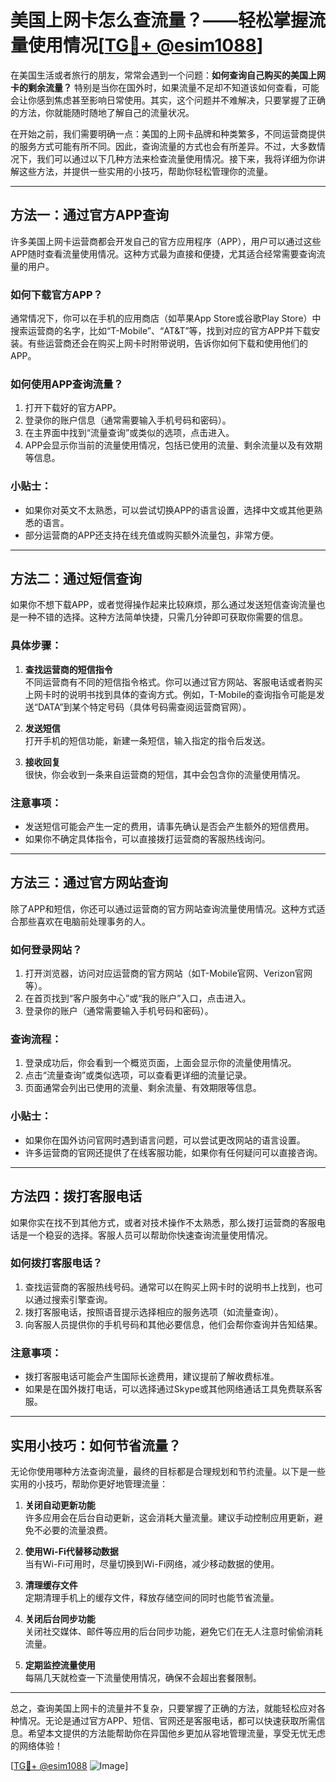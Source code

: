 # 美国上网卡怎么查流量？——轻松掌握流量使用情况[[TG💪+ @esim1088](https://t.me/s/esim1088)]

在美国生活或者旅行的朋友，常常会遇到一个问题：**如何查询自己购买的美国上网卡的剩余流量？** 特别是当你在国外时，如果流量不足却不知道该如何查看，可能会让你感到焦虑甚至影响日常使用。其实，这个问题并不难解决，只要掌握了正确的方法，你就能随时随地了解自己的流量状况。

在开始之前，我们需要明确一点：美国的上网卡品牌和种类繁多，不同运营商提供的服务方式可能有所不同。因此，查询流量的方式也会有所差异。不过，大多数情况下，我们可以通过以下几种方法来检查流量使用情况。接下来，我将详细为你讲解这些方法，并提供一些实用的小技巧，帮助你轻松管理你的流量。

---

## 方法一：通过官方APP查询

许多美国上网卡运营商都会开发自己的官方应用程序（APP），用户可以通过这些APP随时查看流量使用情况。这种方式最为直接和便捷，尤其适合经常需要查询流量的用户。

### 如何下载官方APP？
通常情况下，你可以在手机的应用商店（如苹果App Store或谷歌Play Store）中搜索运营商的名字，比如“T-Mobile”、“AT&T”等，找到对应的官方APP并下载安装。有些运营商还会在购买上网卡时附带说明，告诉你如何下载和使用他们的APP。

### 如何使用APP查询流量？
1. 打开下载好的官方APP。
2. 登录你的账户信息（通常需要输入手机号码和密码）。
3. 在主界面中找到“流量查询”或类似的选项，点击进入。
4. APP会显示你当前的流量使用情况，包括已使用的流量、剩余流量以及有效期等信息。

### 小贴士：
- 如果你对英文不太熟悉，可以尝试切换APP的语言设置，选择中文或其他更熟悉的语言。
- 部分运营商的APP还支持在线充值或购买额外流量包，非常方便。

---

## 方法二：通过短信查询

如果你不想下载APP，或者觉得操作起来比较麻烦，那么通过发送短信查询流量也是一种不错的选择。这种方法简单快捷，只需几分钟即可获取你需要的信息。

### 具体步骤：
1. **查找运营商的短信指令**  
   不同运营商有不同的短信指令格式。你可以通过官方网站、客服电话或者购买上网卡时的说明书找到具体的查询方式。例如，T-Mobile的查询指令可能是发送“DATA”到某个特定号码（具体号码需查阅运营商官网）。

2. **发送短信**  
   打开手机的短信功能，新建一条短信，输入指定的指令后发送。

3. **接收回复**  
   很快，你会收到一条来自运营商的短信，其中会包含你的流量使用情况。

### 注意事项：
- 发送短信可能会产生一定的费用，请事先确认是否会产生额外的短信费用。
- 如果你不确定具体指令，可以直接拨打运营商的客服热线询问。

---

## 方法三：通过官方网站查询

除了APP和短信，你还可以通过运营商的官方网站查询流量使用情况。这种方式适合那些喜欢在电脑前处理事务的人。

### 如何登录网站？
1. 打开浏览器，访问对应运营商的官方网站（如T-Mobile官网、Verizon官网等）。
2. 在首页找到“客户服务中心”或“我的账户”入口，点击进入。
3. 登录你的账户（通常需要输入手机号码和密码）。

### 查询流程：
1. 登录成功后，你会看到一个概览页面，上面会显示你的流量使用情况。
2. 点击“流量查询”或类似选项，可以查看更详细的流量记录。
3. 页面通常会列出已使用的流量、剩余流量、有效期限等信息。

### 小贴士：
- 如果你在国外访问官网时遇到语言问题，可以尝试更改网站的语言设置。
- 许多运营商的官网还提供了在线客服功能，如果你有任何疑问可以直接咨询。

---

## 方法四：拨打客服电话

如果你实在找不到其他方式，或者对技术操作不太熟悉，那么拨打运营商的客服电话是一个稳妥的选择。客服人员可以帮助你快速查询流量使用情况。

### 如何拨打客服电话？
1. 查找运营商的客服热线号码。通常可以在购买上网卡时的说明书上找到，也可以通过搜索引擎查询。
2. 拨打客服电话，按照语音提示选择相应的服务选项（如流量查询）。
3. 向客服人员提供你的手机号码和其他必要信息，他们会帮你查询并告知结果。

### 注意事项：
- 拨打客服电话可能会产生国际长途费用，建议提前了解收费标准。
- 如果是在国外拨打电话，可以选择通过Skype或其他网络通话工具免费联系客服。

---

## 实用小技巧：如何节省流量？

无论你使用哪种方法查询流量，最终的目标都是合理规划和节约流量。以下是一些实用的小技巧，帮助你更好地管理流量：

1. **关闭自动更新功能**  
   许多应用会在后台自动更新，这会消耗大量流量。建议手动控制应用更新，避免不必要的流量浪费。

2. **使用Wi-Fi代替移动数据**  
   当有Wi-Fi可用时，尽量切换到Wi-Fi网络，减少移动数据的使用。

3. **清理缓存文件**  
   定期清理手机上的缓存文件，释放存储空间的同时也能节省流量。

4. **关闭后台同步功能**  
   关闭社交媒体、邮件等应用的后台同步功能，避免它们在无人注意时偷偷消耗流量。

5. **定期监控流量使用**  
   每隔几天就检查一下流量使用情况，确保不会超出套餐限制。

---

总之，查询美国上网卡的流量并不复杂，只要掌握了正确的方法，就能轻松应对各种情况。无论是通过官方APP、短信、官网还是客服电话，都可以快速获取所需信息。希望本文提供的方法能帮助你在异国他乡更加从容地管理流量，享受无忧无虑的网络体验！

[[TG💪+ @esim1088](https://t.me/s/esim1088) ![Image](https://i.postimg.cc/4NQfJmqS/Snipaste-2025-05-13-00-14-12.png)]